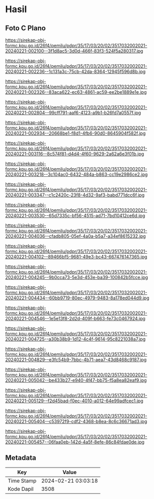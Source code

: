 # Hasil

## Foto C Plano

https://sirekap-obj-formc.kpu.go.id/26f4/pemilu/pdpr/35/17/03/20/02/3517032002021-20240221-002100--3f1d8ac5-3d0d-466f-83f3-524f5a280317.jpg

https://sirekap-obj-formc.kpu.go.id/26f4/pemilu/pdpr/35/17/03/20/02/3517032002021-20240221-002236--1c131a3c-75cb-42da-8364-12945f596d8b.jpg

https://sirekap-obj-formc.kpu.go.id/26f4/pemilu/pdpr/35/17/03/20/02/3517032002021-20240221-002326--83aca622-ec63-4861-ac59-ee2be1889e1e.jpg

https://sirekap-obj-formc.kpu.go.id/26f4/pemilu/pdpr/35/17/03/20/02/3517032002021-20240221-002804--99cff791-aaf6-4123-a9b1-b26fd7a0557f.jpg

https://sirekap-obj-formc.kpu.go.id/26f4/pemilu/pdpr/35/17/03/20/02/3517032002021-20240221-002934--20668be1-f8d1-4fb6-90d0-8645904f582f.jpg

https://sirekap-obj-formc.kpu.go.id/26f4/pemilu/pdpr/35/17/03/20/02/3517032002021-20240221-003116--8c574f81-d4d4-4f60-9629-2a62a6e3f01b.jpg

https://sirekap-obj-formc.kpu.go.id/26f4/pemilu/pdpr/35/17/03/20/02/3517032002021-20240221-003218--3c104ac0-6432-484a-b863-cc19e2986ce2.jpg

https://sirekap-obj-formc.kpu.go.id/26f4/pemilu/pdpr/35/17/03/20/02/3517032002021-20240221-003347--c1c2420c-23f8-4d32-9af3-babd771dcc6f.jpg

https://sirekap-obj-formc.kpu.go.id/26f4/pemilu/pdpr/35/17/03/20/02/3517032002021-20240221-003530--65d7335c-bf56-4515-ad71-7bd10412ce6d.jpg

https://sirekap-obj-formc.kpu.go.id/26f4/pemilu/pdpr/35/17/03/20/02/3517032002021-20240221-004036--cfadb805-05ef-4a0a-b5a7-a34ef8615232.jpg

https://sirekap-obj-formc.kpu.go.id/26f4/pemilu/pdpr/35/17/03/20/02/3517032002021-20240221-004102--89466bf5-9681-49e3-bc43-667476147365.jpg

https://sirekap-obj-formc.kpu.go.id/26f4/pemilu/pdpr/35/17/03/20/02/3517032002021-20240221-004245--9b0cca73-5e3d-453e-ba39-100842b5fcce.jpg

https://sirekap-obj-formc.kpu.go.id/26f4/pemilu/pdpr/35/17/03/20/02/3517032002021-20240221-004434--60bb9719-80ec-4979-9483-8a178ed044d9.jpg

https://sirekap-obj-formc.kpu.go.id/26f4/pemilu/pdpr/35/17/03/20/02/3517032002021-20240221-004546--1e5e13f8-2d2d-409f-b663-fe73c0467924.jpg

https://sirekap-obj-formc.kpu.go.id/26f4/pemilu/pdpr/35/17/03/20/02/3517032002021-20240221-004725--a30b38b9-1d12-4c4f-9614-95c8221038a7.jpg

https://sirekap-obj-formc.kpu.go.id/26f4/pemilu/pdpr/35/17/03/20/02/3517032002021-20240221-004829--e3fc54b9-7bbc-4b71-aea7-43d8468c9187.jpg

https://sirekap-obj-formc.kpu.go.id/26f4/pemilu/pdpr/35/17/03/20/02/3517032002021-20240221-005042--be433b27-e940-4f47-bb75-f5a8ea82eaf9.jpg

https://sirekap-obj-formc.kpu.go.id/26f4/pemilu/pdpr/35/17/03/20/02/3517032002021-20240221-005129--f2d45bad-f0ec-4010-a012-64e99adfcec1.jpg

https://sirekap-obj-formc.kpu.go.id/26f4/pemilu/pdpr/35/17/03/20/02/3517032002021-20240221-005404--c53972f9-cdf2-4368-b8ea-8c6c36671ad3.jpg

https://sirekap-obj-formc.kpu.go.id/26f4/pemilu/pdpr/35/17/03/20/02/3517032002021-20240221-005457--06faa0eb-142d-4a5f-8efe-86c84fdae0de.jpg


## Metadata

| Key        | Value               |
| ---------- | ------------------- |
| Time Stamp | 2024-02-21 03:03:18 |
| Kode Dapil | 3508                |



